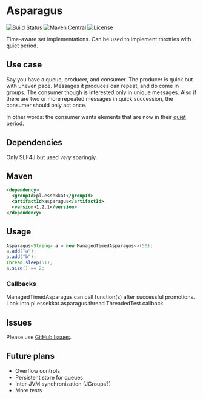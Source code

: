 # Asparagus
[![Build Status](https://travis-ci.org/ekamil/asparagus.svg)](https://travis-ci.org/ekamil/asparagus)
[![Maven Central](https://img.shields.io/maven-central/v/pl.essekkat/asparagus.svg)](http://search.maven.org/#search%7Cga%7C1%7Cg%3A%22pl.essekkat%22%20AND%20a%3A%22asparagus%22)
[![License](https://img.shields.io/github/license/ekamil/asparagus.svg)](http://ekamil.mit-license.org/)

Time-aware set implementations. Can be used to implement throttles with quiet period.

## Use case

Say you have a queue, producer, and consumer. The producer is quick but with uneven pace.
Messages it produces can repeat, and do come in groups.
The consumer though is interested only in unique messages.
Also if there are two or more repeated messages in quick succession, the consumer should only act once.

In other words: the consumer wants elements that are now in their [quiet period](http://jenkins-ci.org/content/quiet-period-feature).

## Dependencies

Only SLF4J but used *very* sparingly.

## Maven

~~~ xml
<dependency>
  <groupId>pl.essekkat</groupId>
  <artifactId>asparagus</artifactId>
  <version>1.2.1</version>
</dependency>
~~~

## Usage

~~~~ java
Asparagus<String> a = new ManagedTimedAsparagus<>(50);
a.add("a");
a.add("b");
Thread.sleep(51);
a.size() == 2;
~~~~

### Callbacks

ManagedTimedAsparagus can call function(s) after successful promotions.
Look into pl.essekkat.asparagus.thread.ThreadedTest.callback.

## Issues

Please use [GitHub Issues](https://github.com/ekamil/asparagus/issues).

## Future plans

 * Overflow controls
 * Persistent store for queues
 * Inter-JVM synchronization (JGroups?)
 * More tests
